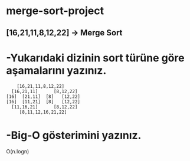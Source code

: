# merge-sort-project
## [16,21,11,8,12,22] -> Merge Sort
# -Yukarıdaki dizinin sort türüne göre aşamalarını yazınız.

        [16,21,11,8,12,22]
      [16,21,11]      [8,12,22]
    [16]  [21,11]  [8]   [12,22]
    [16]  [11,21]  [8]   [12,22]
      [11,16,21]      [8,12,22]
         [8,11,12,16,21,22]

# -Big-O gösterimini yazınız.

O(n.logn)

